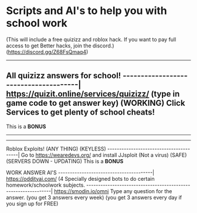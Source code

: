 # Scripts and AI's to help you with school work

(This will include a free quizizz and roblox hack. If you want to pay full access to get Better hacks, join the discord.) (https://discord.gg/Z68FsQmaq4)



----------------------------

All quizizz answers for school! 
--------------------------------------|
https://quizit.online/services/quizizz/
(type in game code to get answer key) (WORKING)
Click Services to get plenty of school cheats!
--------------------------------------------
This is a **BONUS**

----------------------------------

--------------------------------------
Roblox Exploits! (ANY THING) (KEYLESS)
----------------------------------------|
Go to https://wearedevs.org/ and install JJsploit (Not a virus) (SAFE) 
(SERVERS DOWN - UPDATING) This is a **BONUS**



WORK ANSWER AI'S
----------------------------------------|
https://oddityai.com/ (4 Specially designed bots to do certain homework/schoolwork subjects.
---------------------------------------------------------------|
https://smodin.io/omni Type any question for the answer. (you get 3 answers every week) (you get 3 answers every day if you sign up for FREE)
